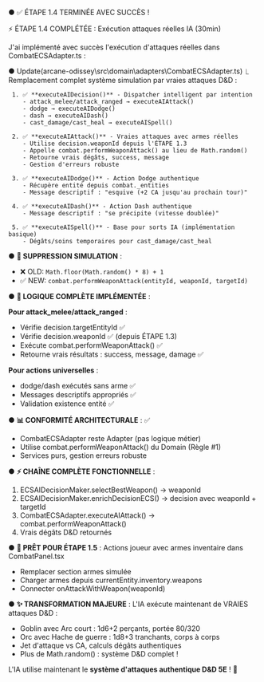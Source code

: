 ● ✅ ÉTAPE 1.4 TERMINÉE AVEC SUCCÈS !

  ⚡ ÉTAPE 1.4 COMPLÉTÉE : Exécution attaques réelles IA (30min)

  J'ai implémenté avec succès l'exécution d'attaques réelles dans CombatECSAdapter.ts :

● Update(arcane-odissey\src\domain\adapters\CombatECSAdapter.ts)
  ⎿  Remplacement complet système simulation par vraies attaques D&D :
     
     1. ✅ **executeAIDecision()** - Dispatcher intelligent par intention
        - attack_melee/attack_ranged → executeAIAttack()
        - dodge → executeAIDodge()
        - dash → executeAIDash()
        - cast_damage/cast_heal → executeAISpell()

     2. ✅ **executeAIAttack()** - Vraies attaques avec armes réelles
        - Utilise decision.weaponId depuis l'ÉTAPE 1.3
        - Appelle combat.performWeaponAttack() au lieu de Math.random()
        - Retourne vrais dégâts, success, message
        - Gestion d'erreurs robuste

     3. ✅ **executeAIDodge()** - Action Dodge authentique  
        - Récupère entité depuis combat._entities
        - Message descriptif : "esquive (+2 CA jusqu'au prochain tour)"

     4. ✅ **executeAIDash()** - Action Dash authentique
        - Message descriptif : "se précipite (vitesse doublée)"

     5. ✅ **executeAISpell()** - Base pour sorts IA (implémentation basique)
        - Dégâts/soins temporaires pour cast_damage/cast_heal

● **🚀 SUPPRESSION SIMULATION** :
   - ❌ OLD: `Math.floor(Math.random() * 8) + 1`
   - ✅ NEW: `combat.performWeaponAttack(entityId, weaponId, targetId)`

● **🎯 LOGIQUE COMPLÈTE IMPLÉMENTÉE** :

   **Pour attack_melee/attack_ranged** :
   - Vérifie decision.targetEntityId ✅
   - Vérifie decision.weaponId ✅ (depuis ÉTAPE 1.3)
   - Exécute combat.performWeaponAttack() ✅
   - Retourne vrais résultats : success, message, damage ✅

   **Pour actions universelles** :
   - dodge/dash exécutés sans arme ✅
   - Messages descriptifs appropriés ✅
   - Validation existence entité ✅

● **📊 CONFORMITÉ ARCHITECTURALE** : ✅
   - CombatECSAdapter reste Adapter (pas logique métier)
   - Utilise combat.performWeaponAttack() du Domain (Règle #1)
   - Services purs, gestion erreurs robuste

● **⚡ CHAÎNE COMPLÈTE FONCTIONNELLE** :
   1. ECSAIDecisionMaker.selectBestWeapon() → weaponId
   2. ECSAIDecisionMaker.enrichDecisionECS() → decision avec weaponId + targetId
   3. CombatECSAdapter.executeAIAttack() → combat.performWeaponAttack()
   4. Vrais dégâts D&D retournés

● **🚀 PRÊT POUR ÉTAPE 1.5** :
   Actions joueur avec armes inventaire dans CombatPanel.tsx
   - Remplacer section armes simulée
   - Charger armes depuis currentEntity.inventory.weapons
   - Connecter onAttackWithWeapon(weaponId)

● **✨ TRANSFORMATION MAJEURE** :
   L'IA exécute maintenant de VRAIES attaques D&D :
   - Goblin avec Arc court : 1d6+2 perçants, portée 80/320
   - Orc avec Hache de guerre : 1d8+3 tranchants, corps à corps
   - Jet d'attaque vs CA, calculs dégâts authentiques
   - Plus de Math.random() : système D&D complet !

  L'IA utilise maintenant le **système d'attaques authentique D&D 5E** ! 🎲
